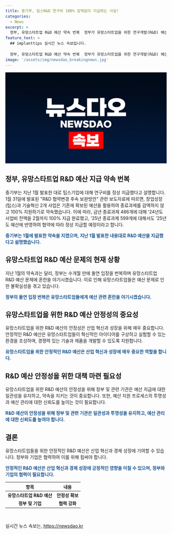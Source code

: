 ```yaml
---
title: 중기부, 팁스R&D 연구비 100% 감액없이 지급하는 사실!
categories:
  - News
excerpt: >
  정부, 유망스타트업 R&D 예산 약속 번복  정부가 유망스타트업을 위한 연구개발(R&D) 예산 정상 지급을 약속했다가 수개월 만에 돌연 입장을 번복했다. 중기부는 1월 발표한 대로 팁스기업에 대해 연구비를 정상 지급했으나, 최근 예산 지급 정상화를 번복하며 논란이 일고 있다.
feature_text: >
  ## implanttips 실시간 뉴스 속보입니다.

  정부, 유망스타트업 R&D 예산 약속 번복  정부가 유망스타트업을 위한 연구개발(R&D) 예산 정상 지급을 약속했다가 수개월 만에 돌연 입장을 번복했다. 중기부는 1월 발표한 대로 팁스기업에 대해 연구비를 정상 지급했으나, 최근 예산 지급 정상화를 번복하며 논란이 일고 있다.
image: '/assets/img/newsdao_breakingnews.jpg'
---
```


<p><img src="/assets/img/newsdao_breakingnews.jpg" alt="implanttips 속보" /></p>

<h2 data-ke-size="size26">정부, 유망스타트업 R&D 예산 지급 약속 번복</h2>

<p>중기부는 지난 1월 발표한 대로 팁스기업에 대해 연구비를 정상 지급했다고 설명합니다. 1월 31일에 발표된 "R&amp;D 협약변경 후속 보완방안" 관련 보도자료에 따르면, 창업성장(팁스)과 기술혁신 2개 사업은 기존에 확보된 예산을 활용하여 종료과제를 감액하지 않고 100% 지원하기로 약속했습니다. 이에 따라, 금년 종료과제 486개에 대해 ’24년도 사업비 전액을 2월까지 100% 지급 완료했고, ’25년 종료과제 599개에 대해서도 ’25년도 예산에 반영하여 협약에 따라 정상 지급할 예정이라고 합니다.</p>

<p data-ke-size="size16">
  <b><span style="color: #1a5490;">중기부는 1월에 발표한 약속을 지켰으며, 지난 1월 발표한 내용대로 R&D 예산을 지급했다고 설명했습니다.</span></b>
</p>

<h2 data-ke-size="size26">유망스타트업 R&D 예산 문제의 현재 상황</h2>

<p>지난 1월의 약속과는 달리, 정부는 수개월 만에 돌연 입장을 번복하며 유망스타트업 R&amp;D 예산 문제에 혼란을 야기시켰습니다. 이로 인해 유망스타트업들은 예산 문제로 인한 불확실성을 겪고 있습니다.</p>

<p data-ke-size="size16">
  <b><span style="color: #1a5490;">정부의 돌연 입장 번복은 유망스타트업들에게 예산 관련 혼란을 야기시켰습니다.</span></b>
</p>

<h2 data-ke-size="size26">유망스타트업을 위한 R&D 예산 안정성의 중요성</h2>

<p>유망스타트업을 위한 R&amp;D 예산의 안정성은 산업 혁신과 성장을 위해 매우 중요합니다. 안정적인 R&amp;D 예산은 유망스타트업들이 혁신적인 아이디어를 구상하고 실험할 수 있는 환경을 조성하며, 경쟁력 있는 기술과 제품을 개발할 수 있도록 지원합니다.</p>

<p data-ke-size="size16">
  <b><span style="color: #1a5490;">유망스타트업을 위한 안정적인 R&D 예산은 산업 혁신과 성장에 매우 중요한 역할을 합니다.</span></b>
</p>

<h2 data-ke-size="size26">R&D 예산 안정성을 위한 대책 마련 필요성</h2>

<p>유망스타트업을 위한 R&amp;D 예산의 안정성을 위해 정부 및 관련 기관은 예산 지급에 대한 일관성을 유지하고, 약속을 지키는 것이 중요합니다. 또한, 예산 지원 프로세스의 투명성과 예산 관리에 대한 신뢰도를 높이는 것이 필요합니다.</p>

<p data-ke-size="size16">
  <b><span style="color: #1a5490;">R&D 예산의 안정성을 위해 정부 및 관련 기관은 일관성과 투명성을 유지하고, 예산 관리에 대한 신뢰도를 높여야 합니다.</span></b>
</p>

<h2 data-ke-size="size26">결론</h2>

<p>유망스타트업들을 위한 안정적인 R&amp;D 예산은 산업 혁신과 경제 성장에 기여할 수 있습니다. 정부와 기업은 협력하여 이를 위해 힘써야 합니다.</p>

<p data-ke-size="size16">
  <b><span style="color: #1a5490;">안정적인 R&D 예산은 산업 혁신과 경제 성장에 긍정적인 영향을 미칠 수 있으며, 정부와 기업의 협력이 필요합니다.</span></b>
</p>

<table>
  <thead>
    <tr>
      <th>항목</th>
      <th>내용</th>
    </tr>
  </thead>
  <tbody>
    <tr>
      <td style="text-align: center; height: 17px;"><b>유망스타트업 R&D 예산</b></td>
      <td style="text-align: center; height: 17px;"><b>안정성 확보</b></td>
    </tr>
    <tr>
      <td style="text-align: center; height: 17px;"><b>정부 및 기업</b></td>
      <td style="text-align: center; height: 17px;"><b>협력 강화</b></td>
    </tr>
  </tbody>
</table>

<p data-ke-size="size16">&nbsp;</p>
실시간 뉴스 속보는, <a href="https://newsdao.kr" rel="dofollow">https://newsdao.kr</a>


